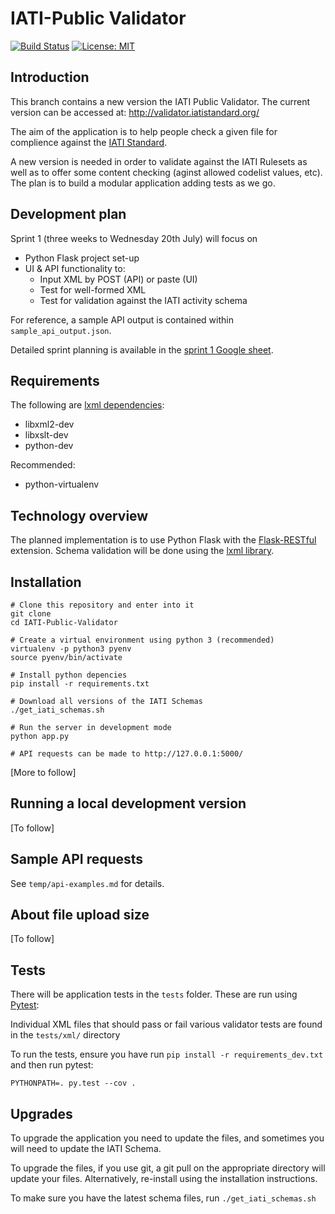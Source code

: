 # IATI-Public Validator

[![Build Status](https://travis-ci.org/IATI/IATI-Public-Validator.svg?branch=master)](https://travis-ci.org/IATI/IATI-Public-Validator)
[![License: MIT](https://img.shields.io/badge/license-AGPLv3-blue.svg)](https://github.com/IATI/IATI-Public-Validator/blob/master/LICENSE.md)


## Introduction

This branch contains a new version the IATI Public Validator. The current version can be accessed at: http://validator.iatistandard.org/

The aim of the application is to help people check a given  file for complience against the [IATI Standard](http://www.iatistandard.org/).

A new version is needed in order to validate against the IATI Rulesets as well as to offer some content checking (aginst allowed codelist values, etc). The plan is to build a modular application adding tests as we go.


## Development plan
Sprint 1 (three weeks to Wednesday 20th July) will focus on

* Python Flask project set-up
* UI & API functionality to:
  * Input XML by POST (API) or paste (UI)
  * Test for well-formed XML
  * Test for validation against the IATI activity schema

For reference, a sample API output is contained within `sample_api_output.json`.

Detailed sprint planning is available in the [sprint 1 Google sheet](https://docs.google.com/spreadsheets/d/1yGL0MC6p7Ul9EeWNctXqnL8fehkt94OaMa2GVEnsrfI/edit?usp=sharing).


## Requirements

The following are [lxml dependencies](http://lxml.de/installation.html#requirements):

* libxml2-dev
* libxslt-dev
* python-dev

Recommended: 

* python-virtualenv


## Technology overview

The planned implementation is to use Python Flask with the [Flask-RESTful]( http://flask-restful-cn.readthedocs.io) extension. Schema validation will be done using the [lxml library](http://lxml.de/).


## Installation

```
# Clone this repository and enter into it
git clone 
cd IATI-Public-Validator

# Create a virtual environment using python 3 (recommended)
virtualenv -p python3 pyenv
source pyenv/bin/activate

# Install python depencies
pip install -r requirements.txt

# Download all versions of the IATI Schemas 
./get_iati_schemas.sh

# Run the server in development mode
python app.py

# API requests can be made to http://127.0.0.1:5000/
```

[More to follow]


## Running a local development version

[To follow]


## Sample API requests

See `temp/api-examples.md` for details.


## About file upload size

[To follow]


## Tests

There will be application tests in the `tests` folder. These are run using [Pytest](http://pytest.org/latest/):

Individual XML files that should pass or fail various validator tests are found in the `tests/xml/` directory

To run the tests, ensure you have run `pip install -r requirements_dev.txt` and then run pytest:

```
PYTHONPATH=. py.test --cov .
```


## Upgrades

To upgrade the application you need to update the files, and sometimes you will need to update the IATI Schema.

To upgrade the files, if you use git, a git pull on the appropriate directory will update your files. Alternatively, re-install using the installation instructions.

To make sure you have the latest schema files, run `./get_iati_schemas.sh`
